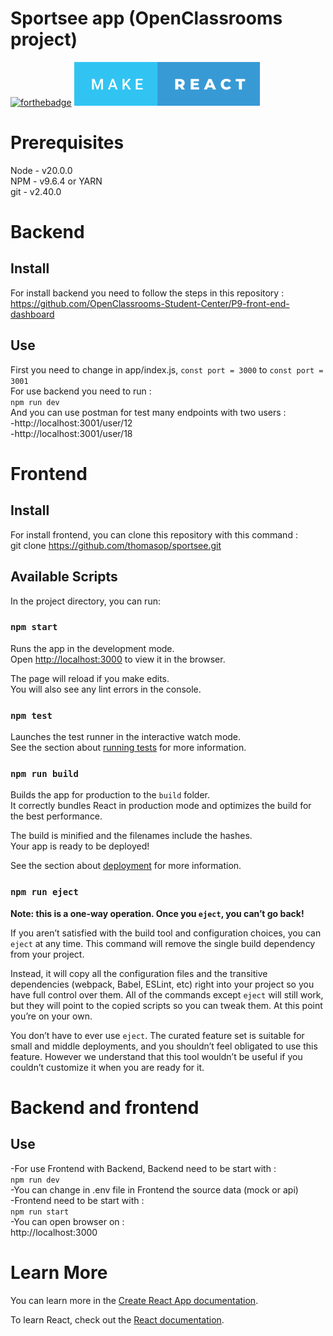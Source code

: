 # Sportsee app (OpenClassrooms project)

[![forthebadge](https://forthebadge.com/images/badges/made-with-typescript.svg)](https://forthebadge.com)
[![forthebadge](/make-react.svg)](https://forthebadge.com)

# Prerequisites

Node - v20.0.0\
NPM - v9.6.4 or YARN\
git - v2.40.0

# Backend

## Install

For install backend you need to follow the steps in this repository :\
https://github.com/OpenClassrooms-Student-Center/P9-front-end-dashboard

## Use

First you need to change in app/index.js, `const port = 3000` to `const port = 3001`\
For use backend you need to run :\
`npm run dev`\
And you can use postman for test many endpoints with two users :\
-http://localhost:3001/user/12 \
-http://localhost:3001/user/18 

# Frontend

## Install

For install frontend, you can clone this repository with this command :\
git clone https://github.com/thomasop/sportsee.git

## Available Scripts

In the project directory, you can run:

### `npm start`

Runs the app in the development mode.\
Open [http://localhost:3000](http://localhost:3000) to view it in the browser.

The page will reload if you make edits.\
You will also see any lint errors in the console.

### `npm test`

Launches the test runner in the interactive watch mode.\
See the section about [running tests](https://facebook.github.io/create-react-app/docs/running-tests) for more information.

### `npm run build`

Builds the app for production to the `build` folder.\
It correctly bundles React in production mode and optimizes the build for the best performance.

The build is minified and the filenames include the hashes.\
Your app is ready to be deployed!

See the section about [deployment](https://facebook.github.io/create-react-app/docs/deployment) for more information.

### `npm run eject`

**Note: this is a one-way operation. Once you `eject`, you can’t go back!**

If you aren’t satisfied with the build tool and configuration choices, you can `eject` at any time. This command will remove the single build dependency from your project.

Instead, it will copy all the configuration files and the transitive dependencies (webpack, Babel, ESLint, etc) right into your project so you have full control over them. All of the commands except `eject` will still work, but they will point to the copied scripts so you can tweak them. At this point you’re on your own.

You don’t have to ever use `eject`. The curated feature set is suitable for small and middle deployments, and you shouldn’t feel obligated to use this feature. However we understand that this tool wouldn’t be useful if you couldn’t customize it when you are ready for it.

# Backend and frontend

## Use

-For use Frontend with Backend, Backend need to be start with :\
`npm run dev`\
-You can change in .env file in Frontend the source data (mock or api)\
-Frontend need to be start with :\
`npm run start`\
-You can open browser on :\
http://localhost:3000

# Learn More

You can learn more in the [Create React App documentation](https://facebook.github.io/create-react-app/docs/getting-started).

To learn React, check out the [React documentation](https://reactjs.org/).